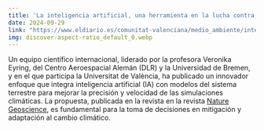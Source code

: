 ```yaml
---
title: 'La inteligencia artificial, una herramienta en la lucha contra el cambio climático: las predicciones serán más rápidas y precisas'
date: 2024-09-29
link: "https://www.eldiario.es/comunitat-valenciana/medio_ambiente/inteligencia-artificial-herramienta-lucha-cambio-climatico-predicciones-seran-rapidas-precisas_1_11684006.html"
img: discover-aspect-ratio_default_0.webp
---
```


Un equipo científico internacional, liderado por la profesora Veronika Eyring, del Centro Aeroespacial Alemán (DLR) y la Universidad de Bremen, y en el que participa la Universitat de València, ha publicado un innovador enfoque que integra inteligencia artificial (IA) con modelos del sistema terrestre para mejorar la precisión y velocidad de las simulaciones climáticas. La propuesta, publicada en la revista en la revista [Nature Geoscience](https://www.nature.com/articles/s41561-024-01527-w), es fundamental para la toma de decisiones en mitigación y adaptación al cambio climático. 